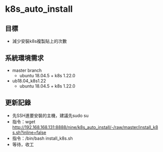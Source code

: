 # k8s_auto_install
## 目標
* 減少安裝k8s複製貼上的次數

## 系統環境需求
* master branch
  * ubuntu 18.04.5 + k8s 1.22.0
* ub18.04_k8s1.22
  * ubuntu 18.04.5 + k8s 1.22.0

## 更新記錄
* 先SSH進要安裝的主機，建議先sudo su
* 指令：wget http://192.168.168.131:8888/nine/k8s_auto_install/-/raw/master/install_k8s.sh?inline=false
* 指令：/bin/bash install_k8s.sh
* 等待，收工